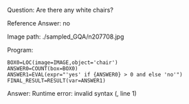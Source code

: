 Question: Are there any white chairs?

Reference Answer: no

Image path: ./sampled_GQA/n207708.jpg

Program:

```
BOX0=LOC(image=IMAGE,object='chair')
ANSWER0=COUNT(box=BOX0)
ANSWER1=EVAL(expr="'yes' if {ANSWER0} > 0 and else 'no'")
FINAL_RESULT=RESULT(var=ANSWER1)
```
Answer: Runtime error: invalid syntax (<string>, line 1)

